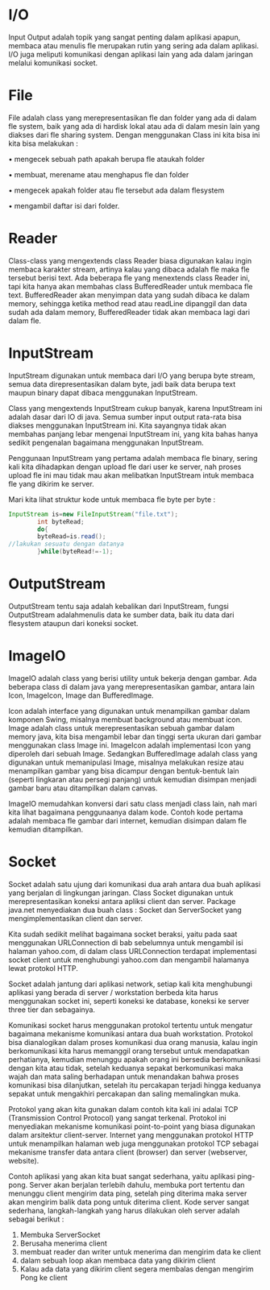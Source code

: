 # I/O

Input Output adalah topik yang sangat penting dalam aplikasi apapun, membaca atau menulis
fle merupakan rutin yang sering ada dalam aplikasi. I/O juga meliputi komunikasi dengan
aplikasi lain yang ada dalam jaringan melalui komunikasi socket.

# File

File adalah class yang merepresentasikan fle dan folder yang ada di dalam fle system, baik
yang ada di hardisk lokal atau ada di dalam mesin lain yang diakses dari fle sharing system.
Dengan menggunakan Class ini kita bisa ini kita bisa melakukan :

• mengecek sebuah path apakah berupa fle ataukah folder

• membuat, merename atau menghapus fle dan folder

• mengecek apakah folder atau fle tersebut ada dalam flesystem

• mengambil daftar isi dari folder.

# Reader

Class-class yang mengextends class Reader biasa digunakan kalau ingin membaca karakter
stream, artinya kalau yang dibaca adalah fle maka fle tersebut berisi text. Ada beberapa fle
yang menextends class Reader ini, tapi kita hanya akan membahas class BufferedReader untuk
membaca fle text.
BufferedReader akan menyimpan data yang sudah dibaca ke dalam memory, sehingga ketika
method read atau readLine dipanggil dan data sudah ada dalam memory, BufferedReader tidak
akan membaca lagi dari dalam fle.

# InputStream

InputStream digunakan untuk membaca dari I/O yang berupa byte stream, semua data
direpresentasikan dalam byte, jadi baik data berupa text maupun binary dapat dibaca
menggunakan InputStream.

Class yang mengextends InputStream cukup banyak, karena InputStream ini adalah dasar dari
IO di java. Semua sumber input output rata-rata bisa diakses menggunakan InputStream ini.
Kita sayangnya tidak akan membahas panjang lebar mengenai InputStream ini, yang kita
bahas hanya sedikit pengenalan bagaimana menggunakan InputStream.

Penggunaan InputStream yang pertama adalah membaca fle binary, sering kali kita
dihadapkan dengan upload fle dari user ke server, nah proses upload fle ini mau tidak mau
akan melibatkan InputStream intuk membaca fle yang dikirim ke server.

Mari kita lihat struktur kode untuk membaca fle byte per byte :

```java
InputStream is=new FileInputStream("file.txt");
        int byteRead;
        do{
        byteRead=is.read();
//lakukan sesuatu dengan datanya
        }while(byteRead!=-1);
```

# OutputStream

OutputStream tentu saja adalah kebalikan dari InputStream, fungsi OutputStream adalahmenulis data ke sumber data, baik
itu data dari flesystem ataupun dari koneksi socket.

# ImageIO

ImageIO adalah class yang berisi utility untuk bekerja dengan gambar. Ada beberapa class di
dalam java yang merepresentasikan gambar, antara lain Icon, ImageIcon, Image dan
BufferedImage.

Icon adalah interface yang digunakan untuk menampilkan gambar dalam komponen Swing,
misalnya membuat background atau membuat icon. Image adalah class untuk merepresentasikan
sebuah gambar dalam memory java, kita bisa mengambil lebar dan tinggi serta ukuran dari
gambar menggunakan class Image ini. ImageIcon adalah implementasi Icon yang diperoleh dari
sebuah Image. Sedangkan BufferedImage adalah class yang digunakan untuk memanipulasi
Image, misalnya melakukan resize atau menampilkan gambar yang bisa dicampur dengan
bentuk-bentuk lain (seperti lingkaran atau persegi panjang) untuk kemudian disimpan menjadi
gambar baru atau ditampilkan dalam canvas.

ImageIO memudahkan konversi dari satu class menjadi class lain, nah mari kita lihat bagaimana
penggunaanya dalam kode. Contoh kode pertama adalah membaca fle gambar dari internet,
kemudian disimpan dalam fle kemudian ditampilkan.

# Socket

Socket adalah satu ujung dari komunikasi dua arah antara dua buah aplikasi yang berjalan di
lingkungan jaringan. Class Socket digunakan untuk merepresentasikan koneksi antara apliksi
client dan server. Package java.net menyediakan dua buah class : Socket dan ServerSocket
yang mengimplementasikan client dan server.

Kita sudah sedikit melihat bagaimana socket beraksi, yaitu pada saat menggunakan
URLConnection di bab sebelumnya untuk mengambil isi halaman yahoo.com, di dalam class
URLConnection terdapat implementasi socket client untuk menghubungi yahoo.com dan
mengambil halamanya lewat protokol HTTP.

Socket adalah jantung dari aplikasi network, setiap kali kita menghubungi aplikasi yang
berada di server / workstation berbeda kita harus menggunakan socket ini, seperti koneksi ke
database, koneksi ke server three tier dan sebagainya.

Komunikasi socket harus menggunakan protokol tertentu untuk mengatur bagaimana
mekanisme komunikasi antara dua buah workstation. Protokol bisa dianalogikan dalam proses
komunikasi dua orang manusia, kalau ingin berkomunikasi kita harus memanggil orang
tersebut untuk mendapatkan perhatianya, kemudian menunggu apakah orang ini bersedia
berkomunikasi dengan kita atau tidak, setelah keduanya sepakat berkomunikasi maka wajah
dan mata saling berhadapan untuk menandakan bahwa proses komunikasi bisa dilanjutkan,
setelah itu percakapan terjadi hingga keduanya sepakat untuk mengakhiri percakapan dan
saling memalingkan muka.

Protokol yang akan kita gunakan dalam contoh kita kali ini adalai TCP (Transmission Control
Protocol) yang sangat terkenal. Protokol ini menyediakan mekanisme komunikasi point-to-point
yang biasa digunakan dalam arsitektur client-server. Internet yang menggunakan protokol
HTTP untuk menampilkan halaman web juga menggunakan protokol TCP sebagai mekanisme
transfer data antara client (browser) dan server (webserver, website).

Contoh aplikasi yang akan kita buat sangat sederhana, yaitu aplikasi ping-pong. Server akan
berjalan terlebih dahulu, membuka port tertentu dan menunggu client mengirim data ping,
setelah ping diterima maka server akan mengirim balik data pong untuk diterima client.
Kode server sangat sederhana, langkah-langkah yang harus dilakukan oleh server adalah sebagai berikut :

1. Membuka ServerSocket
2. Berusaha menerima client
3. membuat reader dan writer untuk menerima dan mengirim data ke client
4. dalam sebuah loop akan membaca data yang dikirim client
5. Kalau ada data yang dikirim client segera membalas dengan mengirim Pong ke client

